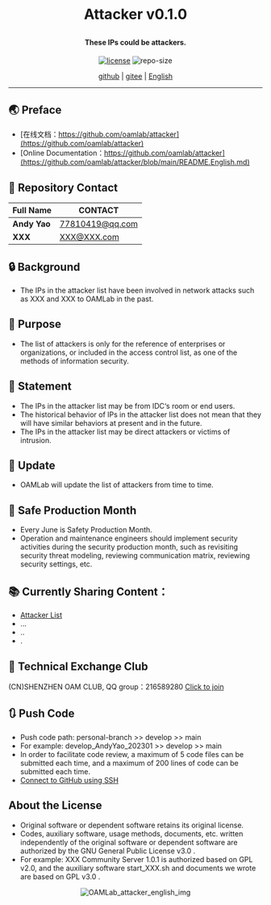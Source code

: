 
<h1 align="center" style="margin: 30px 0 30px; font-weight: bold;">Attacker v0.1.0</h1>
<h4 align="center">These IPs could be attackers.</h4>
<p align="center">
  <a href="./LICENSE"><img alt="license" src="https://img.shields.io/github/license/oamlab/attacker" /></a>
  <img alt="repo-size" src="https://img.shields.io/github/repo-size/oamlab/attacker" />
</p>

<p align="center">
   <a href="https://github.com/oamlab/attacker">github</a> | 
   <a href="https://gitee.com/oamlab/attacker">gitee</a> | 
   <a href="./README.English.md">English</a>
</p>

<p align="center"></p>

---

## 🌏 Preface
- [在线文档：https://github.com/oamlab/attacker](https://github.com/oamlab/attacker)
- [Online Documentation：https://github.com/oamlab/attacker](https://github.com/oamlab/attacker/blob/main/README.English.md)

## 🔋 Repository Contact
| Full Name						 | CONTACT         |
|-----------------|-----------------|
| **Andy Yao**    | 77810419@qq.com |
| **XXX**         | XXX@XXX.com     |

## 🔒 Background
- The IPs in the attacker list have been involved in network attacks such as XXX and XXX to OAMLab in the past.

## 🔑 Purpose
- The list of attackers is only for the reference of enterprises or organizations, or included in the access control list, as one of the methods of information security.

## 📃 Statement
- The IPs in the attacker list may be from IDC‘s room or end users.
- The historical behavior of IPs in the attacker list does not mean that they will have similar behaviors at present and in the future.
- The IPs in the attacker list may be direct attackers or victims of intrusion.

## 🔄 Update
- OAMLab will update the list of attackers from time to time.

## 📣 Safe Production Month
- Every June is Safety Production Month.
- Operation and maintenance engineers should implement security activities during the security production month, such as revisiting security threat modeling, reviewing communication matrix, reviewing security settings, etc.

## 📚 Currently Sharing Content：

- [Attacker List](./attacker.txt)
- ...
- ..
- .

## 📶 Technical Exchange Club
(CN)SHENZHEN OAM CLUB, QQ group：216589280 [Click to join](https://jq.qq.com/?_wv=1027&k=tdDtDoUp)

## 🔃 Push Code
- Push code path: personal-branch >> develop >> main
- For example: develop_AndyYao_202301 >> develop >> main
- In order to facilitate code review, a maximum of 5 code files can be submitted each time, and a maximum of 200 lines of code can be submitted each time.
- [Connect to GitHub using SSH](https://github.com/oamlab/oamlab/blob/main/OAMLab/171_%E8%BF%90%E7%BB%B4%E5%B7%A5%E5%85%B7/301_%E5%BC%80%E5%8F%91%E5%B7%A5%E5%85%B7/211_GitHub_SSH_Key.md)

## About the License
- Original software or dependent software retains its original license.
- Codes, auxiliary software, usage methods, documents, etc. written independently of the original software or dependent software are authorized by the GNU General Public License v3.0 .
- For example: XXX Community Server 1.0.1 is authorized based on GPL v2.0, and the auxiliary software start_XXX.sh and documents we wrote are based on GPL v3.0 .

<p align="center">
	<img alt="OAMLab_attacker_english_img" src="https://www.wegoodgoodstudydaydayup.com/attacker_english.webp?v=1">
</p>